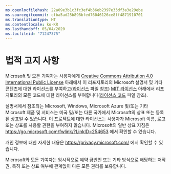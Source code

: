 ```yaml
---
ms.openlocfilehash: 22a09e3b1c3fc3ef4b36eb2397e33df3a3e29ebe
ms.sourcegitcommit: cfba5ad25b898bfed76046126ce8ff4871910701
ms.translationtype: HT
ms.contentlocale: ko-KR
ms.lasthandoff: 05/04/2020
ms.locfileid: "71247375"
---
```

# <a name="legal-notices"></a>법적 고지 사항

Microsoft 및 모든 기여자는 사용자에게 [Creative Commons Attribution 4.0 International Public License](https://creativecommons.org/licenses/by/4.0/legalcode) 아래에서 이 리포지토리의 Microsoft 설명서 및 기타 콘텐츠에 대한 라이선스를 부여하고([라이선스](LICENSE) 파일 참조) [MIT 라이선스](https://opensource.org/licenses/MIT) 아래에서 리포지토리의 모든 코드에 대한 라이선스를 부여합니다([라이선스 코드](LICENSE-CODE) 파일 참조).

설명서에서 참조되는 Microsoft, Windows, Microsoft Azure 및/또는 기타 Microsoft 제품 및 서비스는 미국 및/또는 다른 국가에서 Microsoft의 상표 또는 등록된 상표일 수 있습니다.
이 프로젝트에 대한 라이선스는 사용자가 Microsoft 이름, 로고 또는 상표를 사용할 권한을 부여하지 않습니다.
Microsoft의 일반 상표 지침은 https://go.microsoft.com/fwlink/?LinkID=254653 에서 확인할 수 있습니다.

개인 정보에 대한 자세한 내용은 https://privacy.microsoft.com/ 에서 확인할 수 있습니다.

Microsoft와 모든 기여자는 암시적으로 예약 금반언 또는 기타 방식으로 해당하는 저작권, 특허 또는 상표 여부에 관계없이 다른 모든 권리를 보유합니다.
